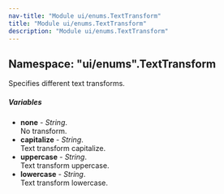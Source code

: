 ```yaml
---
nav-title: "Module ui/enums.TextTransform"
title: "Module ui/enums.TextTransform"
description: "Module ui/enums.TextTransform"
---
```

## Namespace: "ui/enums".TextTransform
Specifies different text transforms.

##### Variables
 - **none** - _String_.    
  No transform.
 - **capitalize** - _String_.    
  Text transform capitalize.
 - **uppercase** - _String_.    
  Text transform uppercase.
 - **lowercase** - _String_.    
  Text transform lowercase.